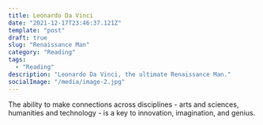 ```yaml
---
title: Leonardo Da Vinci
date: "2021-12-17T23:46:37.121Z"
template: "post"
draft: true
slug: "Renaissance Man"
category: "Reading"
tags:
  - "Reading"
description: "Leonardo Da Vinci, the ultimate Renaissance Man."
socialImage: "/media/image-2.jpg"
---
```


The ability to make connections across disciplines - arts and sciences, humanities and technology - is a key to innovation, imagination, and genius.


